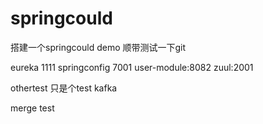 # springcould

搭建一个springcould demo 顺带测试一下git

eureka 1111
springconfig 7001
user-module:8082
zuul:2001

othertest 只是个test
kafka 

merge test